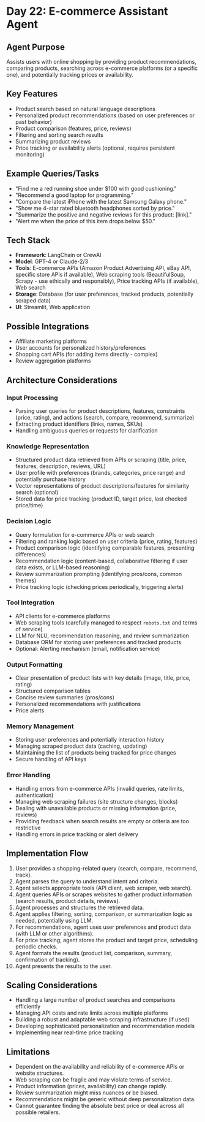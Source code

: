 # Day 22: E-commerce Assistant Agent

## Agent Purpose
Assists users with online shopping by providing product recommendations, comparing products, searching across e-commerce platforms (or a specific one), and potentially tracking prices or availability.

## Key Features
- Product search based on natural language descriptions
- Personalized product recommendations (based on user preferences or past behavior)
- Product comparison (features, price, reviews)
- Filtering and sorting search results
- Summarizing product reviews
- Price tracking or availability alerts (optional, requires persistent monitoring)

## Example Queries/Tasks
- "Find me a red running shoe under $100 with good cushioning."
- "Recommend a good laptop for programming."
- "Compare the latest iPhone with the latest Samsung Galaxy phone."
- "Show me 4-star rated bluetooth headphones sorted by price."
- "Summarize the positive and negative reviews for this product: [link]."
- "Alert me when the price of this item drops below $50."

## Tech Stack
- **Framework**: LangChain or CrewAI
- **Model**: GPT-4 or Claude-2/3
- **Tools**: E-commerce APIs (Amazon Product Advertising API, eBay API, specific store APIs if available), Web scraping tools (BeautifulSoup, Scrapy - use ethically and responsibly), Price tracking APIs (if available), Web search
- **Storage**: Database (for user preferences, tracked products, potentially scraped data)
- **UI**: Streamlit, Web application

## Possible Integrations
- Affiliate marketing platforms
- User accounts for personalized history/preferences
- Shopping cart APIs (for adding items directly - complex)
- Review aggregation platforms

## Architecture Considerations

### Input Processing
- Parsing user queries for product descriptions, features, constraints (price, rating), and actions (search, compare, recommend, summarize)
- Extracting product identifiers (links, names, SKUs)
- Handling ambiguous queries or requests for clarification

### Knowledge Representation
- Structured product data retrieved from APIs or scraping (title, price, features, description, reviews, URL)
- User profile with preferences (brands, categories, price range) and potentially purchase history
- Vector representations of product descriptions/features for similarity search (optional)
- Stored data for price tracking (product ID, target price, last checked price/time)

### Decision Logic
- Query formulation for e-commerce APIs or web search
- Filtering and ranking logic based on user criteria (price, rating, features)
- Product comparison logic (identifying comparable features, presenting differences)
- Recommendation logic (content-based, collaborative filtering if user data exists, or LLM-based reasoning)
- Review summarization prompting (identifying pros/cons, common themes)
- Price tracking logic (checking prices periodically, triggering alerts)

### Tool Integration
- API clients for e-commerce platforms
- Web scraping tools (carefully managed to respect `robots.txt` and terms of service)
- LLM for NLU, recommendation reasoning, and review summarization
- Database ORM for storing user preferences and tracked products
- Optional: Alerting mechanism (email, notification service)

### Output Formatting
- Clear presentation of product lists with key details (image, title, price, rating)
- Structured comparison tables
- Concise review summaries (pros/cons)
- Personalized recommendations with justifications
- Price alerts

### Memory Management
- Storing user preferences and potentially interaction history
- Managing scraped product data (caching, updating)
- Maintaining the list of products being tracked for price changes
- Secure handling of API keys

### Error Handling
- Handling errors from e-commerce APIs (invalid queries, rate limits, authentication)
- Managing web scraping failures (site structure changes, blocks)
- Dealing with unavailable products or missing information (price, reviews)
- Providing feedback when search results are empty or criteria are too restrictive
- Handling errors in price tracking or alert delivery

## Implementation Flow
1. User provides a shopping-related query (search, compare, recommend, track).
2. Agent parses the query to understand intent and criteria.
3. Agent selects appropriate tools (API client, web scraper, web search).
4. Agent queries APIs or scrapes websites to gather product information (search results, product details, reviews).
5. Agent processes and structures the retrieved data.
6. Agent applies filtering, sorting, comparison, or summarization logic as needed, potentially using LLM.
7. For recommendations, agent uses user preferences and product data (with LLM or other algorithms).
8. For price tracking, agent stores the product and target price, scheduling periodic checks.
9. Agent formats the results (product list, comparison, summary, confirmation of tracking).
10. Agent presents the results to the user.

## Scaling Considerations
- Handling a large number of product searches and comparisons efficiently
- Managing API costs and rate limits across multiple platforms
- Building a robust and adaptable web scraping infrastructure (if used)
- Developing sophisticated personalization and recommendation models
- Implementing near real-time price tracking

## Limitations
- Dependent on the availability and reliability of e-commerce APIs or website structures.
- Web scraping can be fragile and may violate terms of service.
- Product information (prices, availability) can change rapidly.
- Review summarization might miss nuances or be biased.
- Recommendations might be generic without deep personalization data.
- Cannot guarantee finding the absolute best price or deal across all possible retailers.